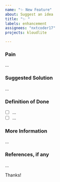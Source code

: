 ```yaml
---
name: "✨ New Feature"
about: Suggest an idea
title: "✨ "
labels: enhancement
assignees: "nxtcoder17"
projects: kloudlite

---
```

### Pain
...

### Suggested Solution
...

### Definition of Done
- [ ] ...
- [ ] ...

### More Information
...

### References, if any
...

Thanks!

